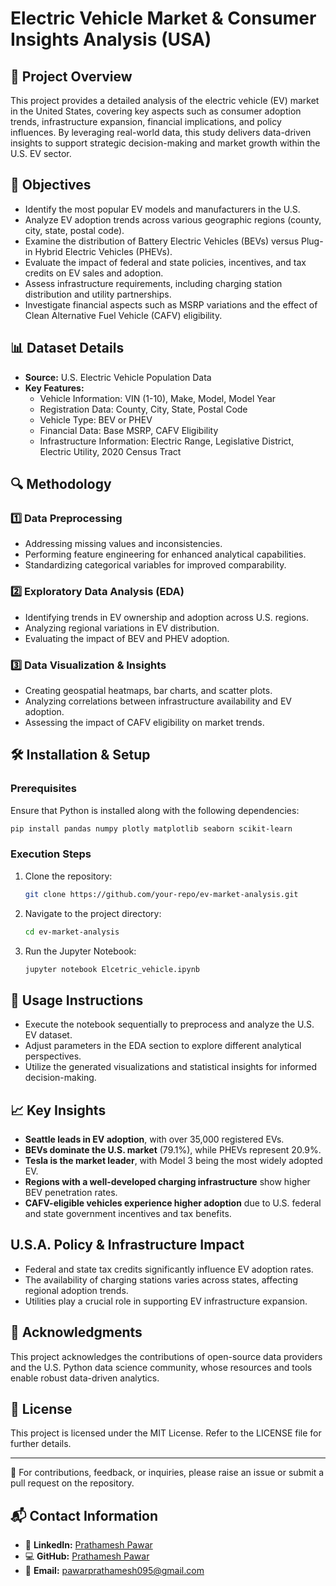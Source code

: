 # Electric Vehicle Market & Consumer Insights Analysis (USA)

## 📌 Project Overview

This project provides a detailed analysis of the electric vehicle (EV) market in the United States, covering key aspects such as consumer adoption trends, infrastructure expansion, financial implications, and policy influences. By leveraging real-world data, this study delivers data-driven insights to support strategic decision-making and market growth within the U.S. EV sector.

## 🎯 Objectives

- Identify the most popular EV models and manufacturers in the U.S.
- Analyze EV adoption trends across various geographic regions (county, city, state, postal code).
- Examine the distribution of Battery Electric Vehicles (BEVs) versus Plug-in Hybrid Electric Vehicles (PHEVs).
- Evaluate the impact of federal and state policies, incentives, and tax credits on EV sales and adoption.
- Assess infrastructure requirements, including charging station distribution and utility partnerships.
- Investigate financial aspects such as MSRP variations and the effect of Clean Alternative Fuel Vehicle (CAFV) eligibility.

## 📊 Dataset Details

- **Source:** U.S. Electric Vehicle Population Data
- **Key Features:**
  - Vehicle Information: VIN (1-10), Make, Model, Model Year
  - Registration Data: County, City, State, Postal Code
  - Vehicle Type: BEV or PHEV
  - Financial Data: Base MSRP, CAFV Eligibility
  - Infrastructure Information: Electric Range, Legislative District, Electric Utility, 2020 Census Tract

## 🔍 Methodology

### 1️⃣ Data Preprocessing

- Addressing missing values and inconsistencies.
- Performing feature engineering for enhanced analytical capabilities.
- Standardizing categorical variables for improved comparability.

### 2️⃣ Exploratory Data Analysis (EDA)

- Identifying trends in EV ownership and adoption across U.S. regions.
- Analyzing regional variations in EV distribution.
- Evaluating the impact of BEV and PHEV adoption.

### 3️⃣ Data Visualization & Insights

- Creating geospatial heatmaps, bar charts, and scatter plots.
- Analyzing correlations between infrastructure availability and EV adoption.
- Assessing the impact of CAFV eligibility on market trends.

## 🛠️ Installation & Setup

### Prerequisites

Ensure that Python is installed along with the following dependencies:

```sh
pip install pandas numpy plotly matplotlib seaborn scikit-learn
```

### Execution Steps

1. Clone the repository:
   ```sh
   git clone https://github.com/your-repo/ev-market-analysis.git
   ```
2. Navigate to the project directory:
   ```sh
   cd ev-market-analysis
   ```
3. Run the Jupyter Notebook:
   ```sh
   jupyter notebook Elcetric_vehicle.ipynb
   ```

## 🚀 Usage Instructions

- Execute the notebook sequentially to preprocess and analyze the U.S. EV dataset.
- Adjust parameters in the EDA section to explore different analytical perspectives.
- Utilize the generated visualizations and statistical insights for informed decision-making.

## 📈 Key Insights

- **Seattle leads in EV adoption**, with over 35,000 registered EVs.
- **BEVs dominate the U.S. market** (79.1%), while PHEVs represent 20.9%.
- **Tesla is the market leader**, with Model 3 being the most widely adopted EV.
- **Regions with a well-developed charging infrastructure** show higher BEV penetration rates.
- **CAFV-eligible vehicles experience higher adoption** due to U.S. federal and state government incentives and tax benefits.

## U.S.A. Policy & Infrastructure Impact

- Federal and state tax credits significantly influence EV adoption rates.
- The availability of charging stations varies across states, affecting regional adoption trends.
- Utilities play a crucial role in supporting EV infrastructure expansion.

## 🤝 Acknowledgments

This project acknowledges the contributions of open-source data providers and the U.S. Python data science community, whose resources and tools enable robust data-driven analytics.

## 📜 License

This project is licensed under the MIT License. Refer to the LICENSE file for further details.

---

📢 For contributions, feedback, or inquiries, please raise an issue or submit a pull request on the repository.

## 📬 Contact Information

- 🏢 **LinkedIn:** [Prathamesh Pawar](https://www.linkedin.com/in/prathamesh095/)
- 💻 **GitHub:** [Prathamesh Pawar](https://github.com/prathamesh095)
- 📧 **Email:** [pawarprathamesh095@gmail.com](mailto\:pawarprathamesh095@gmail.com)

